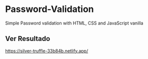 # Password-Validation
Simple Password validation with HTML, CSS and JavaScript vanilla

## Ver Resultado
https://silver-truffle-33b84b.netlify.app/
